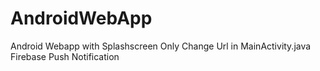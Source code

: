 # AndroidWebApp

Android Webapp with Splashscreen Only Change Url in MainActivity.java
<br>
Firebase Push Notification
